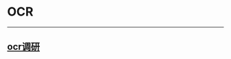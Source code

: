 # OCR
----------------------------------------------------------
## [ocr调研](./Documents/基于深度学习的场景文本识别调研.pptx)
